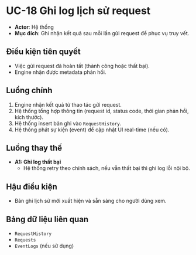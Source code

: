 # UC-18 Ghi log lịch sử request

- **Actor**: Hệ thống
- **Mục đích**: Ghi nhận kết quả sau mỗi lần gửi request để phục vụ truy vết.

## Điều kiện tiên quyết
- Việc gửi request đã hoàn tất (thành công hoặc thất bại).
- Engine nhận được metadata phản hồi.

## Luồng chính
1. Engine nhận kết quả từ thao tác gửi request.
2. Hệ thống tổng hợp thông tin (request id, status code, thời gian phản hồi, kích thước).
3. Hệ thống insert bản ghi vào `RequestHistory`.
4. Hệ thống phát sự kiện (event) để cập nhật UI real-time (nếu có).

## Luồng thay thế
- **A1: Ghi log thất bại**
  - Hệ thống retry theo chính sách, nếu vẫn thất bại thì ghi log lỗi nội bộ.

## Hậu điều kiện
- Bản ghi lịch sử mới xuất hiện và sẵn sàng cho người dùng xem.

## Bảng dữ liệu liên quan
- `RequestHistory`
- `Requests`
- `EventLogs` (nếu sử dụng)
